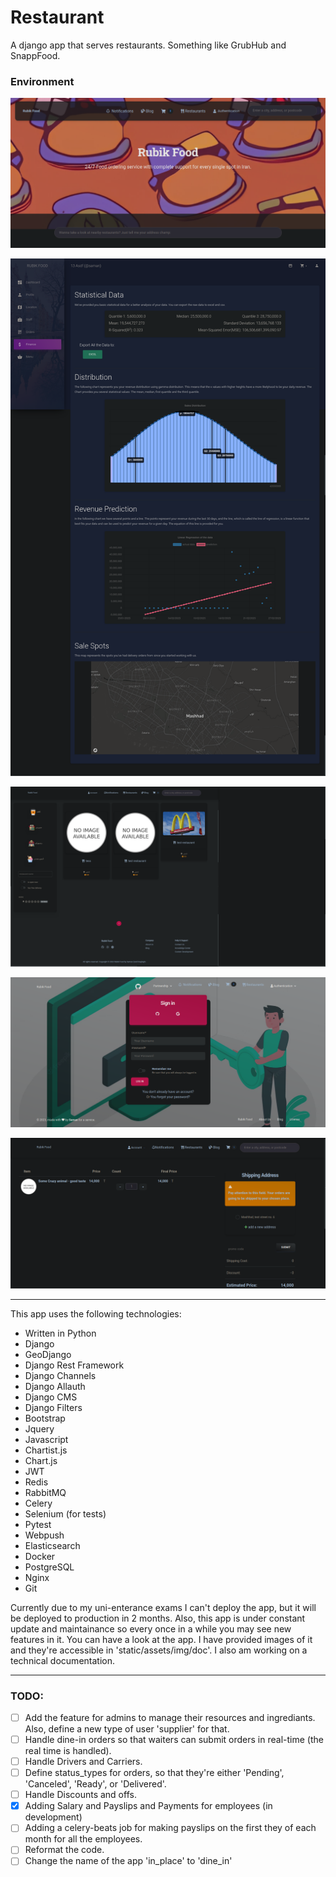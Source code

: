 # Restaurant

A django app that serves restaurants. Something like GrubHub and SnappFood.

### Environment

![](static/assets/img/doc/Screenshot_from_2023-02-26_20-23-10.png?raw=true)

![](static/assets/img/doc/Firefox_Screenshot_2023-02-26T16-06-59.539Z.png?raw=true)

![](static/assets/img/doc/Firefox_Screenshot_2023-02-26T16-58-45.081Z.png?raw=true)

![](static/assets/img/doc/Screenshot_from_2023-02-25_01-19-05.png?raw=true)

![](static/assets/img/doc/Screenshot_from_2023-02-26_21-14-00.png?raw=true)

---

This app uses the following technologies:
+ Written in Python
+ Django
+ GeoDjango
+ Django Rest Framework
+ Django Channels
+ Django Allauth
+ Django CMS
+ Django Filters
+ Bootstrap
+ Jquery
+ Javascript
+ Chartist.js
+ Chart.js
+ JWT
+ Redis
+ RabbitMQ
+ Celery
+ Selenium (for tests)
+ Pytest
+ Webpush
+ Elasticsearch
+ Docker
+ PostgreSQL
+ Nginx
+ Git

Currently due to my uni-enterance exams I can't deploy the app, but it will be deployed to production in 2 months.
Also, this app is under constant update and maintainance so every once in a while you may see new features in it.
You can have a look at the app. I have provided images of it and they're accessible in 'static/assets/img/doc'.
I also am working on a technical documentation.

---
### TODO:
- [ ] Add the feature for admins to manage their resources and ingrediants. Also, define a new type of user 'supplier' for that.
- [ ] Handle dine-in orders so that waiters can submit orders in real-time (the real time is handled).
- [ ] Handle Drivers and Carriers.
- [ ] Define status_types for orders, so that they're either 'Pending', 'Canceled', 'Ready', or 'Delivered'.
- [ ] Handle Discounts and offs.
- [x] Adding Salary and Payslips and Payments for employees (in development)
- [ ] Adding a celery-beats job for making payslips on the first they of each month for all the employees.
- [ ] Reformat the code.
- [ ] Change the name of the app 'in_place' to 'dine_in'
